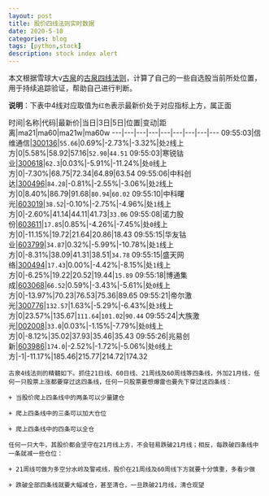```yaml
---
layout: post
title: 股价四线法则实时数据
date: 2020-5-10
categories: blog
tags: [python,stock]
description: stock index alert
---
```



本文根据雪球大v[古泉](https://xueqiu.com/u/7148646888)的[古泉四线法则](https://xueqiu.com/7148646888/130498192)，计算了自己的一些自选股当前所处位置，用于持续追踪验证，帮助自己进行判断。

**说明**：下表中4线对应取值为`红色`表示最新价处于对应指标上方，属正面

时间|名称|代码|最新价|当日|3日|5日|位置|变动|距离|ma21|ma60|ma21w|ma60w
---|---|---|---|---|---|---|---|---
09:55:03|信维通信|[300136](https://xueqiu.com/S/SZ300136)|`55.66`|0.69%|-2.73%|-3.32%|处`2`线上方|0|5.58%|58.92|57.16|`52.90`|`44.51`
09:55:03|寒锐钴业|[300618](https://xueqiu.com/S/SZ300618)|`62.3`|0.03%|-5.91%|-11.24%|处`0`线上方|0|-7.30%|68.75|72.34|64.89|63.54
09:55:06|中科创达|[300496](https://xueqiu.com/S/SZ300496)|`84.28`|-0.81%|-2.55%|-3.06%|处`2`线上方|0|8.40%|86.79|91.68|`80.94`|`60.02`
09:55:10|中科曙光|[603019](https://xueqiu.com/S/SH603019)|`38.52`|-0.10%|-2.75%|-4.96%|处`1`线上方|0|-2.60%|41.14|44.11|41.73|`33.06`
09:55:08|诺力股份|[603611](https://xueqiu.com/S/SH603611)|`17.85`|0.85%|-4.26%|-7.45%|处`0`线上方|0|-11.15%|19.72|21.64|20.86|18.43
09:55:15|华友钴业|[603799](https://xueqiu.com/S/SH603799)|`34.87`|0.32%|-5.99%|-10.78%|处`1`线上方|0|-8.31%|38.09|41.31|38.51|`34.78`
09:55:15|盛天网络|[300494](https://xueqiu.com/S/SZ300494)|`17.43`|0.00%|-4.42%|-8.15%|处`1`线上方|0|-6.25%|19.22|20.52|19.44|`15.89`
09:55:18|博通集成|[603068](https://xueqiu.com/S/SH603068)|`66.52`|0.59%|-3.43%|-5.61%|处`0`线上方|0|-13.97%|70.23|76.53|75.36|89.65
09:55:21|帝尔激光|[300776](https://xueqiu.com/S/SZ300776)|`132.57`|1.63%|-5.29%|-6.43%|处`3`线上方|0|23.57%|135.67|`111.64`|`101.02`|`90.44`
09:55:24|大族激光|[002008](https://xueqiu.com/S/SZ002008)|`33.0`|0.03%|-1.15%|-7.79%|处`0`线上方|0|-8.12%|35.02|37.93|35.46|35.43
09:55:26|兆易创新|[603986](https://xueqiu.com/S/SH603986)|`174.0`|-2.52%|-1.72%|-5.06%|处`0`线上方|-1|-11.17%|185.46|215.77|214.72|174.32

```
古泉4线法则的精髓如下。抓住21日线、60日线、21周线及60周线等四条线，外加21月线，任何一只股票上涨都要穿过这四条线，任何一只股票要想爆雷也要先下穿过这四条线：

+ 当股价爬上四条线中的两条可以少量建仓

+ 爬上四条线中的三条可以加大仓位

+ 爬上四条线中的四条可以全仓

任何一只大牛，其股价都会坚守在21月线上方，不会轻易跌破21月线；相反，每跌破四条线中一条就减一些仓位：

+ 21周线可做为多空分水岭及警戒线，股价在21周线及60周线下方就要十分慎重，多看少做

+ 跌破全部四条线就要大幅减仓，甚至清仓，一旦跌破21月线，清仓观望
```
